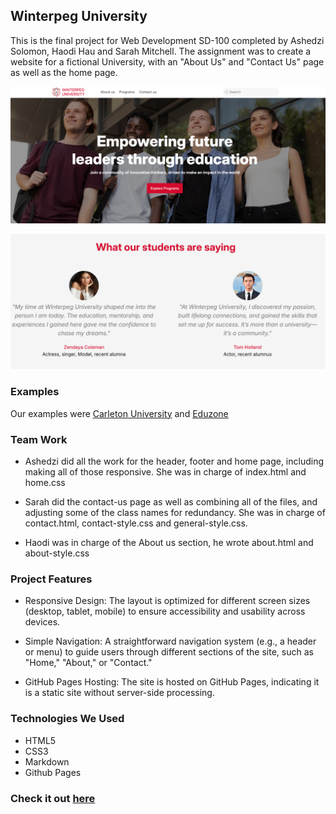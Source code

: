 ## Winterpeg University

This is the final project for Web Development SD-100 completed by Ashedzi Solomon, Haodi Hau and Sarah Mitchell. The assignment was to create
a website for a fictional University, with an "About Us" and "Contact Us" page as well as the home page. 

![Example of Home Page](./assets/img/readme-1.png)

![Example of Contact-Us Page](./assets/img/readme-2.png)

### Examples
Our examples were [Carleton University](https://carleton.ca/) and [Eduzone](https://html.ditsolution.net/eduzone/index.html)

### Team Work
- Ashedzi did all the work for the header, footer and home page, including making all of those responsive. She was in charge of index.html and home.css  <br /> 
 
- Sarah did the contact-us page as well as combining all of the files, and adjusting some of the class names for redundancy. She was in charge of contact.html, contact-style.css and general-style.css.<br /> 

- Haodi was in charge of the About us section, he wrote about.html and about-style.css 

### Project Features
- Responsive Design: The layout is optimized for different screen sizes (desktop, tablet, mobile) to ensure accessibility and usability across devices.   <br />     

- Simple Navigation: A straightforward navigation system (e.g., a header or menu) to guide users through different sections of the site, such as "Home," "About," or "Contact."<br />    

- GitHub Pages Hosting: The site is hosted on GitHub Pages, indicating it is a static site without server-side processing.

### Technologies We Used
- HTML5
- CSS3
- Markdown
- Github Pages

### Check it out [here](https://sarsbars.github.io/university/)